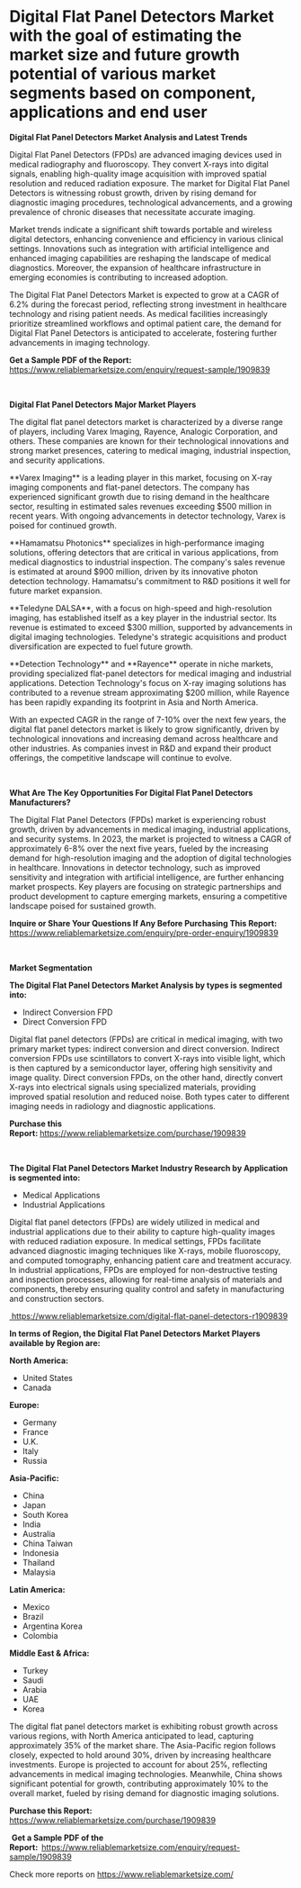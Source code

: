 <p><h1>Digital Flat Panel Detectors Market with the goal of estimating the market size and future growth potential of various market segments based on component, applications and end user</h1></p><p><strong>Digital Flat Panel Detectors Market Analysis and Latest Trends</strong></p>
<p><p>Digital Flat Panel Detectors (FPDs) are advanced imaging devices used in medical radiography and fluoroscopy. They convert X-rays into digital signals, enabling high-quality image acquisition with improved spatial resolution and reduced radiation exposure. The market for Digital Flat Panel Detectors is witnessing robust growth, driven by rising demand for diagnostic imaging procedures, technological advancements, and a growing prevalence of chronic diseases that necessitate accurate imaging.</p><p>Market trends indicate a significant shift towards portable and wireless digital detectors, enhancing convenience and efficiency in various clinical settings. Innovations such as integration with artificial intelligence and enhanced imaging capabilities are reshaping the landscape of medical diagnostics. Moreover, the expansion of healthcare infrastructure in emerging economies is contributing to increased adoption.</p><p>The Digital Flat Panel Detectors Market is expected to grow at a CAGR of 6.2% during the forecast period, reflecting strong investment in healthcare technology and rising patient needs. As medical facilities increasingly prioritize streamlined workflows and optimal patient care, the demand for Digital Flat Panel Detectors is anticipated to accelerate, fostering further advancements in imaging technology.</p></p>
<p><strong>Get a Sample PDF of the Report:&nbsp;</strong> <a href="https://www.reliablemarketsize.com/enquiry/request-sample/1909839?utm_campaign=2993&utm_medium=2&utm_source=Github&utm_content=ia&utm_term=10042025&utm_id=digital-flat-panel-detectors">https://www.reliablemarketsize.com/enquiry/request-sample/1909839</a></p>
<p>&nbsp;</p>
<p><strong>Digital Flat Panel Detectors Major Market Players</strong></p>
<p><p>The digital flat panel detectors market is characterized by a diverse range of players, including Varex Imaging, Rayence, Analogic Corporation, and others. These companies are known for their technological innovations and strong market presences, catering to medical imaging, industrial inspection, and security applications.</p><p>**Varex Imaging** is a leading player in this market, focusing on X-ray imaging components and flat-panel detectors. The company has experienced significant growth due to rising demand in the healthcare sector, resulting in estimated sales revenues exceeding $500 million in recent years. With ongoing advancements in detector technology, Varex is poised for continued growth.</p><p>**Hamamatsu Photonics** specializes in high-performance imaging solutions, offering detectors that are critical in various applications, from medical diagnostics to industrial inspection. The company's sales revenue is estimated at around $900 million, driven by its innovative photon detection technology. Hamamatsu's commitment to R&D positions it well for future market expansion.</p><p>**Teledyne DALSA**, with a focus on high-speed and high-resolution imaging, has established itself as a key player in the industrial sector. Its revenue is estimated to exceed $300 million, supported by advancements in digital imaging technologies. Teledyne's strategic acquisitions and product diversification are expected to fuel future growth.</p><p>**Detection Technology** and **Rayence** operate in niche markets, providing specialized flat-panel detectors for medical imaging and industrial applications. Detection Technology's focus on X-ray imaging solutions has contributed to a revenue stream approximating $200 million, while Rayence has been rapidly expanding its footprint in Asia and North America.</p><p>With an expected CAGR in the range of 7-10% over the next few years, the digital flat panel detectors market is likely to grow significantly, driven by technological innovations and increasing demand across healthcare and other industries. As companies invest in R&D and expand their product offerings, the competitive landscape will continue to evolve.</p></p>
<p>&nbsp;</p>
<p><strong>What Are The Key Opportunities For Digital Flat Panel Detectors Manufacturers?</strong></p>
<p><p>The Digital Flat Panel Detectors (FPDs) market is experiencing robust growth, driven by advancements in medical imaging, industrial applications, and security systems. In 2023, the market is projected to witness a CAGR of approximately 6-8% over the next five years, fueled by the increasing demand for high-resolution imaging and the adoption of digital technologies in healthcare. Innovations in detector technology, such as improved sensitivity and integration with artificial intelligence, are further enhancing market prospects. Key players are focusing on strategic partnerships and product development to capture emerging markets, ensuring a competitive landscape poised for sustained growth.</p></p>
<p><strong>Inquire or Share Your Questions If Any Before Purchasing This Report:</strong> <a href="https://www.reliablemarketsize.com/enquiry/pre-order-enquiry/1909839?utm_campaign=2993&utm_medium=2&utm_source=Github&utm_content=ia&utm_term=10042025&utm_id=digital-flat-panel-detectors">https://www.reliablemarketsize.com/enquiry/pre-order-enquiry/1909839</a></p>
<p>&nbsp;</p>
<p><strong>Market Segmentation</strong></p>
<p><strong>The Digital Flat Panel Detectors Market Analysis by types is segmented into:</strong></p>
<p><ul><li>Indirect Conversion FPD</li><li>Direct Conversion FPD</li></ul></p>
<p><p>Digital flat panel detectors (FPDs) are critical in medical imaging, with two primary market types: indirect conversion and direct conversion. Indirect conversion FPDs use scintillators to convert X-rays into visible light, which is then captured by a semiconductor layer, offering high sensitivity and image quality. Direct conversion FPDs, on the other hand, directly convert X-rays into electrical signals using specialized materials, providing improved spatial resolution and reduced noise. Both types cater to different imaging needs in radiology and diagnostic applications.</p></p>
<p><strong>Purchase this Report:&nbsp;</strong><a href="https://www.reliablemarketsize.com/purchase/1909839?utm_campaign=2993&utm_medium=2&utm_source=Github&utm_content=ia&utm_term=10042025&utm_id=digital-flat-panel-detectors">https://www.reliablemarketsize.com/purchase/1909839</a></p>
<p>&nbsp;</p>
<p><strong>The Digital Flat Panel Detectors Market Industry Research by Application is segmented into:</strong></p>
<p><ul><li>Medical Applications</li><li>Industrial Applications</li></ul></p>
<p><p>Digital flat panel detectors (FPDs) are widely utilized in medical and industrial applications due to their ability to capture high-quality images with reduced radiation exposure. In medical settings, FPDs facilitate advanced diagnostic imaging techniques like X-rays, mobile fluoroscopy, and computed tomography, enhancing patient care and treatment accuracy. In industrial applications, FPDs are employed for non-destructive testing and inspection processes, allowing for real-time analysis of materials and components, thereby ensuring quality control and safety in manufacturing and construction sectors.</p></p>
<p><a href="https://www.reliablemarketsize.com/digital-flat-panel-detectors-r1909839?utm_campaign=2993&utm_medium=2&utm_source=Github&utm_content=ia&utm_term=10042025&utm_id=digital-flat-panel-detectors">&nbsp;https://www.reliablemarketsize.com/digital-flat-panel-detectors-r1909839</a></p>
<p><strong>In terms of Region, the Digital Flat Panel Detectors Market Players available by Region are:</strong></p>
<p>
    <p> <strong> North America: </strong>
        <ul>
            <li>United States</li>
            <li>Canada</li>
        </ul>
        </p> 
    <p> <strong> Europe: </strong>
        <ul>
            <li>Germany</li>
            <li>France</li>
            <li>U.K.</li>
            <li>Italy</li>
            <li>Russia</li>
        </ul>
        </p> 
    <p> <strong> Asia-Pacific: </strong>
        <ul>
            <li>China</li>
            <li>Japan</li>
            <li>South Korea</li>
            <li>India</li>
            <li>Australia</li>
            <li>China Taiwan</li>
            <li>Indonesia</li>
            <li>Thailand</li>
            <li>Malaysia</li>
        </ul>
        </p> 
    <p> <strong> Latin America: </strong>
        <ul>
            <li>Mexico</li>
            <li>Brazil</li>
            <li>Argentina Korea</li>
            <li>Colombia</li>
        </ul>
        </p> 
    <p> <strong> Middle East & Africa: </strong>
        <ul>
            <li>Turkey</li>
            <li>Saudi</li>
            <li>Arabia</li>
            <li>UAE</li>
            <li>Korea</li>
        </ul>
    </p>
    </p>
<p><p>The digital flat panel detectors market is exhibiting robust growth across various regions, with North America anticipated to lead, capturing approximately 35% of the market share. The Asia-Pacific region follows closely, expected to hold around 30%, driven by increasing healthcare investments. Europe is projected to account for about 25%, reflecting advancements in medical imaging technologies. Meanwhile, China shows significant potential for growth, contributing approximately 10% to the overall market, fueled by rising demand for diagnostic imaging solutions.</p></p>
<p><strong>Purchase this Report: </strong><a href="https://www.reliablemarketsize.com/purchase/1909839?utm_campaign=2993&utm_medium=2&utm_source=Github&utm_content=ia&utm_term=10042025&utm_id=digital-flat-panel-detectors">https://www.reliablemarketsize.com/purchase/1909839</a></p>
<p>&nbsp;<strong>Get a Sample PDF of the Report:&nbsp;&nbsp;</strong><a href="https://www.reliablemarketsize.com/enquiry/request-sample/1909839?utm_campaign=2993&utm_medium=2&utm_source=Github&utm_content=ia&utm_term=10042025&utm_id=digital-flat-panel-detectors">https://www.reliablemarketsize.com/enquiry/request-sample/1909839</a></p>
<p><strong></strong></p>
<p>Check more reports on <a href="https://www.reliablemarketsize.com/?utm_campaign=2993&utm_medium=2&utm_source=Github&utm_content=ia&utm_term=10042025&utm_id=digital-flat-panel-detectors">https://www.reliablemarketsize.com/</a></p>